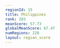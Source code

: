 ```yaml
---
regionId: 15
title: Philippines
rank: 203
meanScore: 57.73
globalMeanScore: 67.47
numRegions: 220
layout: region_score
---
```

